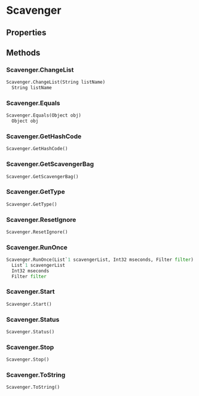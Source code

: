 # Scavenger    

## Properties  
 
## Methods  
### Scavenger.ChangeList
``` python
Scavenger.ChangeList(String listName)
  String listName 
```
### Scavenger.Equals
``` python
Scavenger.Equals(Object obj)
  Object obj 
```
### Scavenger.GetHashCode
``` python
Scavenger.GetHashCode()

```
### Scavenger.GetScavengerBag
``` python
Scavenger.GetScavengerBag()

```
### Scavenger.GetType
``` python
Scavenger.GetType()

```
### Scavenger.ResetIgnore
``` python
Scavenger.ResetIgnore()

```
### Scavenger.RunOnce
``` python
Scavenger.RunOnce(List`1 scavengerList, Int32 mseconds, Filter filter)
  List`1 scavengerList 
  Int32 mseconds 
  Filter filter 
```
### Scavenger.Start
``` python
Scavenger.Start()

```
### Scavenger.Status
``` python
Scavenger.Status()

```
### Scavenger.Stop
``` python
Scavenger.Stop()

```
### Scavenger.ToString
``` python
Scavenger.ToString()

```